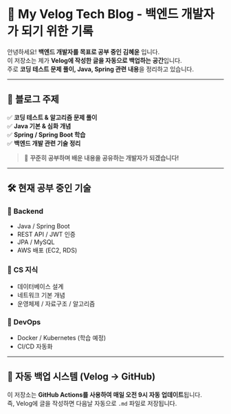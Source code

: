 # 🚀 My Velog Tech Blog - 백엔드 개발자가 되기 위한 기록

안녕하세요! **백엔드 개발자를 목표로 공부 중인 김혜윤** 입니다.  
이 저장소는 제가 **Velog에 작성한 글을 자동으로 백업하는 공간**입니다.  
주로 **코딩 테스트 문제 풀이, Java, Spring 관련 내용**을 정리하고 있습니다.  

---

## 📌 **블로그 주제**
✅ **코딩 테스트 & 알고리즘 문제 풀이**  
✅ **Java 기본 & 심화 개념**  
✅ **Spring / Spring Boot 학습**  
✅ **백엔드 개발 관련 기술 정리**  

> 🚀 **꾸준히 공부하며 배운 내용을 공유하는 개발자가 되겠습니다!**  

---

## 🛠 **현재 공부 중인 기술**
### 🔹 **Backend**
- Java / Spring Boot
- REST API / JWT 인증
- JPA / MySQL
- AWS 배포 (EC2, RDS)

### 🔹 **CS 지식**
- 데이터베이스 설계
- 네트워크 기본 개념
- 운영체제 / 자료구조 / 알고리즘

### 🔹 **DevOps**
- Docker / Kubernetes (학습 예정)
- CI/CD 자동화

---

## 🔄 **자동 백업 시스템 (Velog → GitHub)**
이 저장소는 **GitHub Actions를 사용하여 매일 오전 9시 자동 업데이트**됩니다.  
즉, Velog에 글을 작성하면 다음날 자동으로 `.md` 파일로 저장됩니다. 
